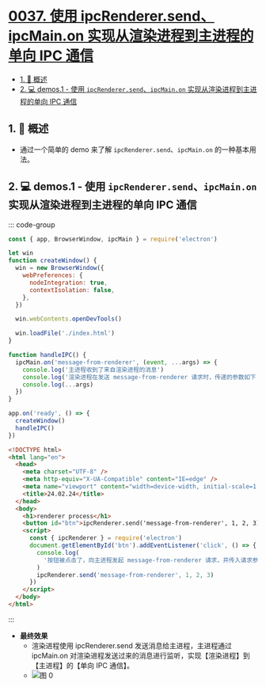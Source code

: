 # [0037. 使用 ipcRenderer.send、ipcMain.on 实现从渲染进程到主进程的单向 IPC 通信](https://github.com/Tdahuyou/TNotes.electron/tree/main/notes/0037.%20%E4%BD%BF%E7%94%A8%20ipcRenderer.send%E3%80%81ipcMain.on%20%E5%AE%9E%E7%8E%B0%E4%BB%8E%E6%B8%B2%E6%9F%93%E8%BF%9B%E7%A8%8B%E5%88%B0%E4%B8%BB%E8%BF%9B%E7%A8%8B%E7%9A%84%E5%8D%95%E5%90%91%20IPC%20%E9%80%9A%E4%BF%A1)

<!-- region:toc -->

- [1. 📝 概述](#1--概述)
- [2. 💻 demos.1 - 使用 `ipcRenderer.send`、`ipcMain.on` 实现从渲染进程到主进程的单向 IPC 通信](#2--demos1---使用-ipcrenderersendipcmainon-实现从渲染进程到主进程的单向-ipc-通信)

<!-- endregion:toc -->

## 1. 📝 概述

<BilibiliOutsidePlayer id="BV1CBFyeRErb" />

- 通过一个简单的 demo 来了解 `ipcRenderer.send`、`ipcMain.on` 的一种基本用法。

## 2. 💻 demos.1 - 使用 `ipcRenderer.send`、`ipcMain.on` 实现从渲染进程到主进程的单向 IPC 通信

::: code-group

```js [index.js] {18-22}
const { app, BrowserWindow, ipcMain } = require('electron')

let win
function createWindow() {
  win = new BrowserWindow({
    webPreferences: {
      nodeIntegration: true,
      contextIsolation: false,
    },
  })

  win.webContents.openDevTools()

  win.loadFile('./index.html')
}

function handleIPC() {
  ipcMain.on('message-from-renderer', (event, ...args) => {
    console.log('主进程收到了来自渲染进程的消息')
    console.log('渲染进程在发送 message-from-renderer 请求时，传递的参数如下：')
    console.log(...args)
  })
}

app.on('ready', () => {
  createWindow()
  handleIPC()
})
```

```html [index.html] {18}
<!DOCTYPE html>
<html lang="en">
  <head>
    <meta charset="UTF-8" />
    <meta http-equiv="X-UA-Compatible" content="IE=edge" />
    <meta name="viewport" content="width=device-width, initial-scale=1.0" />
    <title>24.02.24</title>
  </head>
  <body>
    <h1>renderer process</h1>
    <button id="btn">ipcRenderer.send('message-from-renderer', 1, 2, 3)</button>
    <script>
      const { ipcRenderer } = require('electron')
      document.getElementById('btn').addEventListener('click', () => {
        console.log(
          '按钮被点击了，向主进程发起 message-from-renderer 请求，并传入请求参数 1、2、3'
        )
        ipcRenderer.send('message-from-renderer', 1, 2, 3)
      })
    </script>
  </body>
</html>
```

:::

- **最终效果**
  - 渲染进程使用 ipcRenderer.send 发送消息给主进程，主进程通过 ipcMain.on 对渲染进程发送过来的消息进行监听，实现【渲染进程】到【主进程】的【单向 IPC 通信】。
  - ![图 0](https://cdn.jsdelivr.net/gh/Tdahuyou/imgs@main/2025-05-03-10-13-39.png)

